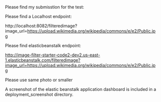 Please find my submisstion for the test:

Please find a Localhost endpoint:

http://localhost:8082/filteredimage?image_url=https://upload.wikimedia.org/wikipedia/commons/e/e2/Public.jpg

Please find elasticbeanstalk endpoint:

http://image-filter-starter-code2-dev2.us-east-1.elasticbeanstalk.com/filteredimage?image_url=https://upload.wikimedia.org/wikipedia/commons/e/e2/Public.jpg

Please use same photo or smaller

A screenshot of the elastic beanstalk application dashboard is included in a deployment_screenshot directory.


